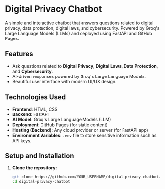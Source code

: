 # Digital Privacy Chatbot

A simple and interactive chatbot that answers questions related to digital privacy, data protection, digital laws, and cybersecurity. Powered by Groq's Large Language Models (LLMs) and deployed using FastAPI and GitHub Pages.

## Features

- Ask questions related to **Digital Privacy**, **Digital Laws**, **Data Protection**, and **Cybersecurity**.
- AI-driven responses powered by Groq's Large Language Models.
- Beautiful user interface with modern UI/UX design.

## Technologies Used

- **Frontend**: HTML, CSS
- **Backend**: FastAPI
- **AI Model**: Groq's Large Language Models (LLM)
- **Deployment**: GitHub Pages (for static content)
- **Hosting (Backend)**: Any cloud provider or server (for FastAPI app)
- **Environment Variables**: `.env` file to store sensitive information such as API keys.

## Setup and Installation

1. **Clone the repository:**

   ```bash
   git clone https://github.com/YOUR_USERNAME/digital-privacy-chatbot.git
   cd digital-privacy-chatbot
